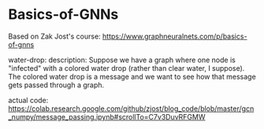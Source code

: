 # Basics-of-GNNs
Based on Zak Jost's course: https://www.graphneuralnets.com/p/basics-of-gnns

water-drop:
  description: Suppose we have a graph where one node is "infected" with a colored water drop (rather than clear water, I suppose). The colored water drop is a message
  and we want to see how that message gets passed through a graph.
  
  actual code: https://colab.research.google.com/github/zjost/blog_code/blob/master/gcn_numpy/message_passing.ipynb#scrollTo=C7v3DuvRFGMW
